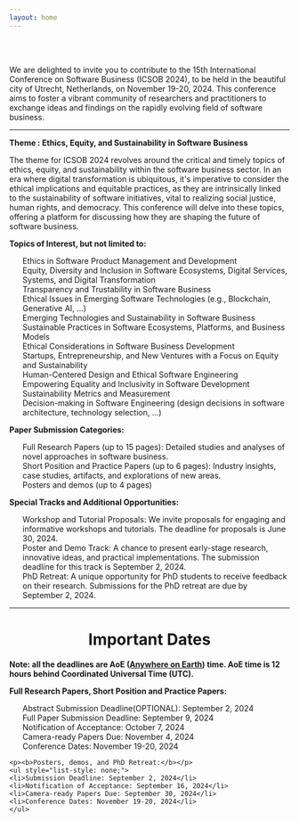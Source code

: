 ```yaml
---
layout: home
---
```


<br/>


<br>

We are delighted to invite you to contribute to the 15th International Conference on Software Business (ICSOB 2024), to be held in the beautiful city of Utrecht, Netherlands, on November 19-20, 2024. This conference aims to foster a vibrant community of researchers and practitioners to exchange ideas and findings on the rapidly evolving field of software business.

<hr>

<b class="display-4" style="text-align: center;">Theme : Ethics, Equity, and Sustainability in Software Business </b>

The theme for ICSOB 2024 revolves around the critical and timely topics of ethics, equity, and sustainability within the software business sector. In an era where digital transformation is ubiquitous, it's imperative to consider the ethical implications and equitable practices, as they are intrinsically linked to the sustainability of software initiatives, vital to realizing social justice, human rights, and democracy. This conference will delve into these topics, offering a platform for discussing how they are shaping the future of software business.

<b> Topics of Interest, but not limited to: </b>
<ul style="list-style: none;">
            <li>Ethics in Software Product Management and Development</li>
            <li>Equity, Diversity and Inclusion in Software Ecosystems, Digital Services, Systems, and Digital Transformation</li>
            <li>Transparency and Trustability in Software Business</li>
            <li>Ethical Issues in Emerging Software Technologies (e.g., Blockchain, Generative AI, …)</li>
            <li>Emerging Technologies and Sustainability in Software Business</li>
            <li>Sustainable Practices in Software Ecosystems, Platforms, and Business Models</li>
            <li>Ethical Considerations in Software Business Development</li>
            <li>Startups, Entrepreneurship, and New Ventures with a Focus on Equity and Sustainability</li>
            <li>Human-Centered Design and Ethical Software Engineering</li>
            <li>Empowering Equality and Inclusivity in Software Development</li>
            <li>Sustainability Metrics and Measurement</li>
            <li>Decision-making in Software Engineering (design decisions in software architecture, technology selection, ...)</li>
        </ul>   



<b> Paper Submission Categories: </b>
  <ul style="list-style: none;">
      <li>Full Research Papers (up to 15 pages): Detailed studies and analyses of novel approaches in software business.</li>
      <li>Short Position and Practice Papers (up to 6 pages): Industry insights, case studies, artifacts, and explorations of new areas.
</li>
      <li>Posters and demos (up to 4 pages)</li>
  </ul>  

  <b> Special Tracks and Additional Opportunities: </b>
  <ul style="list-style: none;">
      <li>Workshop and Tutorial Proposals: We invite proposals for engaging and informative workshops and tutorials. The deadline for proposals is June 30, 2024.
</li>
      <li>Poster and Demo Track: A chance to present early-stage research, innovative ideas, and practical implementations. The submission deadline for this track is September 2, 2024.
</li>
      <li>PhD Retreat: A unique opportunity for PhD students to receive feedback on their research. Submissions for the PhD retreat are due by September 2, 2024.</li>
  </ul> 
<div>
<hr>
    <h1 class="display-4" style="text-align: center;">
        Important Dates
    </h1>
      <b>Note: all the deadlines are AoE (<b><a href="https://www.worldtimeserver.com/time-zones/aoe/#:~:text=Anywhere%20on%20Earth%20or%20AoE,the%20Pacific%20all%20year%20round." target="_blank">Anywhere on Earth</a></b>) time. AoE time is 12 hours behind Coordinated Universal Time (UTC).</b>
    <br>
    <p class="lead">
    <p><b>Full Research Papers, Short Position and Practice Papers:</b>
    <ul style="list-style: none;">
    <li>Abstract Submission Deadline(OPTIONAL): September 2,  2024 </li>
    <li>Full Paper Submission Deadline: September 9, 2024</li>
    <li>Notification of Acceptance: October 7, 2024</li>
    <li>Camera-ready Papers Due: November 4, 2024</li>
    <li>Conference Dates: November 19-20, 2024</li>
    </ul>
    </p>
    </p>

    <p><b>Posters, demos, and PhD Retreat:</b></p>
    <ul style="list-style: none;">
    <li>Submission Deadline: September 2, 2024</li>
    <li>Notification of Acceptance: September 16, 2024</li>
    <li>Camera-ready Papers Due: September 30, 2024</li>
    <li>Conference Dates: November 19-20, 2024</li>
    </ul>
    
   
</div>
